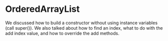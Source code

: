 # OrderedArrayList
We discussed how to build a constructor without using instance variables (call super()). We also talked about how to
find an index, what to do with the add index value, and how to override the add methods.
